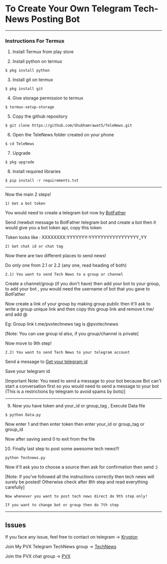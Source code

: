 # To Create Your Own Telegram Tech-News Posting Bot

<hr>

### Instructions For Termux

1) Install Termux from play store

2) Install python on termux
```
$ pkg install python
```

3) Install git on termux
```
$ pkg install git
```

4) Give storage permission to termux
```
$ termux-setup-storage
```

5) Copy the github repository
```
$ git clone https://github.com/Shubhamrawat5/TeleNews.git
```

6) Open the TeleNews folder created on your phone
```
$ cd TeleNews
```

7. Upgrade
```
$ pkg upgrade
```

8. Install required libraries
``` 
$ pip install -r requirements.txt
```

<hr>

Now the main 2 steps!

`1) Get a bot token`

You would need to create a telegram bot now by [BotFather](https://telegram.me/BotFather)

Send /newbot message to BotFather telegram bot and create a bot then it would give you a bot token api, copy this token

Token looks like : XXXXXXXX:YYYYYYY-YYYYYYYYYYYYYYYYY_YY

`2) Get chat id or chat tag`

Now there are two different places to send news!

Do only one from 2.1 or 2.2 (any one, read heading of both)

`2.1) You want to send Tech News to a group or channel`

Create a channel/group (if you don't have) then add your bot to your group, to add your bot , you would need the username of bot that you gave to BotFather

Now create a link of your group by making group public then It'll ask to write a group unique link and then copy this group link and remove t.me/ and add @

Eg: Group link t.me/pvxtechnews tag is @pvxtechnews

[Note: You can use group id also, if you group/channel is private]

Now move to 9th step!

`2.2) You want to send Tech News to your telegram account`

Send a message to [Get your telegram id](http://t.me/get_user_id_bot)

Save your telegram id

[Important Note: You need to send a message to your bot because Bot can't start a conversation first so you would need to send a message to your bot (This is a restrictions by telegram to avoid spams by bots)]

<hr>

9) Now you have token and your_id or group_tag , Execute Data file
```
$ python Data.py
```
Now enter 1 and then enter token then enter your_id or group_tag or group_id

Now after saving send 0 to exit from the file

10) Finally last step to post some awesome tech news!!!
```
python Technews.py
```

Now it'll ask you to choose a source then ask for confirmation then send :)

[Note: if you've followed all the instructions correctly then tech news will surely be posted! Otherwise check after 8th step and read everything carefully]


`Now whenever you want to post tech news direct do 9th step only!`

`If you want to change bot or group then do 7th step`

<hr>

## Issues

If you face any issue, feel free to contact on telegram -> [Krypton](https://t.me/KryptonPVX)

Join My PVX Telegram TechNews group -> [TechNews](https://t.me/pvxtechnews)

Join the PVX chat group -> [PVX](https://t.me/PVX_Community)


